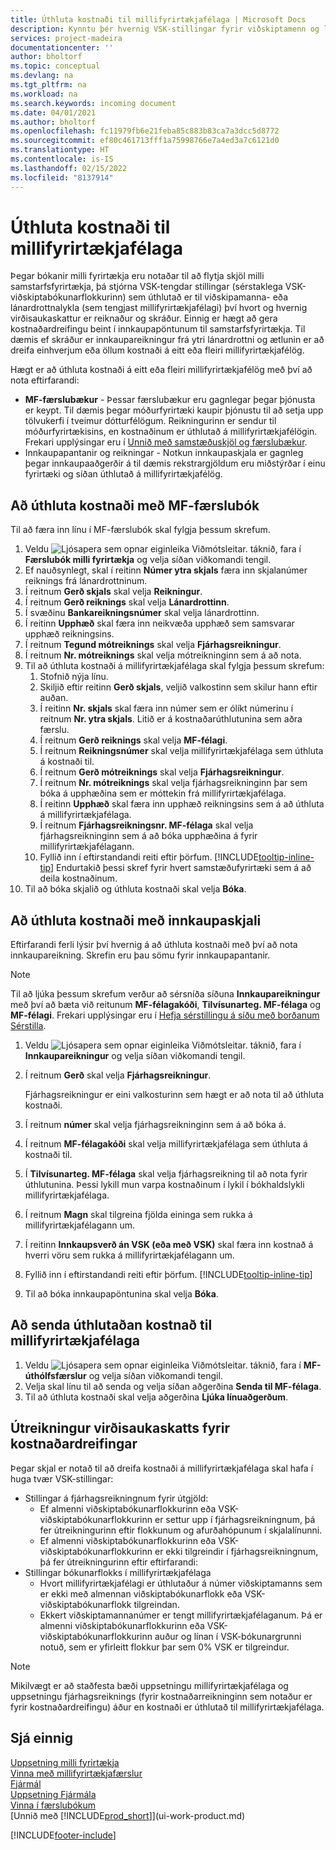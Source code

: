 ```yaml
---
title: Úthluta kostnaði til millifyrirtækjafélaga | Microsoft Docs
description: Kynntu þér hvernig VSK-stillingar fyrir viðskiptamenn og lánardrottna stjórna því hvort og hvernig virðisaukaskattur er reiknaður.
services: project-madeira
documentationcenter: ''
author: bholtorf
ms.topic: conceptual
ms.devlang: na
ms.tgt_pltfrm: na
ms.workload: na
ms.search.keywords: incoming document
ms.date: 04/01/2021
ms.author: bholtorf
ms.openlocfilehash: fc11979fb6e21feba85c883b83ca7a3dcc5d8772
ms.sourcegitcommit: ef80c461713fff1a75998766e7a4ed3a7c6121d0
ms.translationtype: HT
ms.contentlocale: is-IS
ms.lasthandoff: 02/15/2022
ms.locfileid: "8137914"
---
```

# <a name="allocate-costs-to-intercompany-partners"></a>Úthluta kostnaði til millifyrirtækjafélaga
Þegar bókanir milli fyrirtækja eru notaðar til að flytja skjöl milli samstarfsfyrirtækja, þá stjórna VSK-tengdar stillingar (sérstaklega VSK-viðskiptabókunarflokkurinn) sem úthlutað er til viðskipamanna- eða lánardrottnalykla (sem tengjast millifyrirtækjafélagi) því hvort og hvernig virðisaukaskattur er reiknaður og skráður. Einnig er hægt að gera kostnaðardreifingu beint í innkaupapöntunum til samstarfsfyrirtækja. Til dæmis ef skráður er innkaupareikningur frá ytri lánardrottni og ætlunin er að dreifa einhverjum eða öllum kostnaði á eitt eða fleiri millifyrirtækjafélög.

Hægt er að úthluta kostnaði á eitt eða fleiri millifyrirtækjafélög með því að nota eftirfarandi:

* **MF-færslubækur** - Þessar færslubækur eru gagnlegar þegar þjónusta er keypt. Til dæmis þegar móðurfyrirtæki kaupir þjónustu til að setja upp tölvukerfi í tveimur dótturfélögum. Reikningurinn er sendur til móðurfyrirtækisins, en kostnaðinum er úthlutað á millifyrirtækjafélögin. Frekari upplýsingar eru í [Unnið með samstæðuskjöl og færslubækur](intercompany-how-work-documents-journals.md).
* Innkaupapantanir og reikningar - Notkun innkaupaskjala er gagnleg þegar innkaupaaðgerðir á til dæmis rekstrargjöldum eru miðstýrðar í einu fyrirtæki og síðan úthlutað á millifyrirtækjafélög.

## <a name="to-allocate-costs-using-an-intercompany-general-journal"></a>Að úthluta kostnaði með MF-færslubók
Til að færa inn línu í MF-færslubók skal fylgja þessum skrefum. 

1. Veldu ![Ljósapera sem opnar eiginleika Viðmótsleitar.](media/ui-search/search_small.png "Segðu mér hvað þú vilt gera") táknið, fara í **Færslubók milli fyrirtækja** og velja síðan viðkomandi tengil.
2. Ef nauðsynlegt, skal í reitinn **Númer ytra skjals** færa inn skjalanúmer reiknings frá lánardrottninum.
3. Í reitnum **Gerð skjals** skal velja **Reikningur**.
4. Í reitnum **Gerð reiknings** skal velja **Lánardrottinn**.
5. Í svæðinu **Bankareikningsnúmer** skal velja lánardrottinn.
6. Í reitinn **Upphæð** skal færa inn neikvæða upphæð sem samsvarar upphæð reikningsins.
7. Í reitnum **Tegund mótreiknings** skal velja **Fjárhagsreikningur**.
8. Í reitnum **Nr. mótreiknings** skal velja mótreikninginn sem á að nota.
9. Til að úthluta kostnaði á millifyrirtækjafélaga skal fylgja þessum skrefum:
   1. Stofnið nýja línu.
   2. Skiljið eftir reitinn **Gerð skjals**, veljið valkostinn sem skilur hann eftir auðan.
   3. Í reitinn **Nr. skjals** skal færa inn númer sem er ólíkt númerinu í reitnum **Nr. ytra skjals**. Litið er á kostnaðarúthlutunina sem aðra færslu.
   4. Í reitnum **Gerð reiknings** skal velja **MF-félagi**.
   5. Í reitnum **Reikningsnúmer** skal velja millifyrirtækjafélaga sem úthluta á kostnaði til.
   6. Í reitnum **Gerð mótreiknings** skal velja **Fjárhagsreikningur**.
   7. Í reitnum **Nr. mótreiknings** skal velja fjárhagsreikninginn þar sem bóka á upphæðina sem er móttekin frá millifyrirtækjafélaga.
   1. Í reitinn **Upphæð** skal færa inn upphæð reikningsins sem á að úthluta á millifyrirtækjafélaga.
   1. Í reitnum **Fjárhagsreikningsnr. MF-félaga** skal velja fjárhagsreikninginn sem á að bóka upphæðina á fyrir millifyrirtækjafélagann. 
   1. Fyllið inn í eftirstandandi reiti eftir þörfum. [!INCLUDE[tooltip-inline-tip](includes/tooltip-inline-tip_md.md)] Endurtakið þessi skref fyrir hvert samstæðufyrirtæki sem á að deila kostnaðinum.
1. Til að bóka skjalið og úthluta kostnaði skal velja **Bóka**.  

## <a name="to-allocate-costs-using-a-purchase-document"></a>Að úthluta kostnaði með innkaupaskjali
Eftirfarandi ferli lýsir því hvernig á að úthluta kostnaði með því að nota innkaupareikning. Skrefin eru þau sömu fyrir innkaupapantanir.

> [!NOTE]
> Til að ljúka þessum skrefum verður að sérsníða síðuna **Innkaupareikningur** með því að bæta við reitunum **MF-félagakóði**, **Tilvísunarteg. MF-félaga** og **MF-félagi**. Frekari upplýsingar eru í [Hefja sérstillingu á síðu með borðanum Sérstilla](ui-personalization-user.md#to-start-personalizing-a-page-through-the-personalizing-banner).

1. Veldu ![Ljósapera sem opnar eiginleika Viðmótsleitar.](media/ui-search/search_small.png "Segðu mér hvað þú vilt gera") táknið, fara í **Innkaupareikningur** og velja síðan viðkomandi tengil.
2. Í reitnum **Gerð** skal velja **Fjárhagsreikningur**.
   
   Fjárhagsreikningur er eini valkosturinn sem hægt er að nota til að úthluta kostnaði.  
1. Í reitnum **númer** skal velja fjárhagsreikninginn sem á að bóka á.
1. Í reitnum **MF-félagakóði** skal velja millifyrirtækjafélaga sem úthluta á kostnaði til.
1. Í **Tilvísunarteg. MF-félaga** skal velja fjárhagsreikning til að nota fyrir úthlutunina. Þessi lykill mun varpa kostnaðinum í lykil í bókhaldslykli millifyrirtækjafélaga.
1. Í reitnum **Magn** skal tilgreina fjölda eininga sem rukka á millifyrirtækjafélagann um.
1. Í reitinn **Innkaupsverð án VSK (eða með VSK)** skal færa inn kostnað á hverri vöru sem rukka á millifyrirtækjafélagann um.
1. Fyllið inn í eftirstandandi reiti eftir þörfum. [!INCLUDE[tooltip-inline-tip](includes/tooltip-inline-tip_md.md)] 
1. Til að bóka innkaupapöntunina skal velja **Bóka**.

## <a name="to-send-the-allocated-costs-to-intercompany-partners"></a>Að senda úthlutaðan kostnað til millifyrirtækjafélaga
1. Veldu ![Ljósapera sem opnar eiginleika Viðmótsleitar.](media/ui-search/search_small.png "Segðu mér hvað þú vilt gera") táknið, fara í **MF-úthólfsfærslur** og velja síðan viðkomandi tengil.
2. Velja skal línu til að senda og velja síðan aðgerðina **Senda til MF-félaga**. 
3. Til að úthluta kostnaði skal velja aðgerðina **Ljúka línuaðgerðum**.

## <a name="calculating-vat-for-cost-distributions"></a>Útreikningur virðisaukaskatts fyrir kostnaðardreifingar
Þegar skjal er notað til að dreifa kostnaði á millifyrirtækjafélaga skal hafa í huga tvær VSK-stillingar: 
* Stillingar á fjárhagsreikningnum fyrir útgjöld:
   * Ef almenni viðskiptabókunarflokkurinn eða VSK-viðskiptabókunarflokkurinn er settur upp í fjárhagsreikningnum, þá fer útreikningurinn eftir flokkunum og afurðahópunum í skjalalínunni.
   * Ef almenni viðskiptabókunarflokkurinn eða VSK-viðskiptabókunarflokkurinn er ekki tilgreindir í fjárhagsreikningnum, þá fer útreikningurinn eftir eftirfarandi:
* Stillingar bókunarflokks í millifyrirtækjafélaga
   * Hvort millifyrirtækjafélagi er úthlutaður á númer viðskiptamanns sem er ekki með almennan viðskiptabókunarflokk eða VSK-viðskiptabókunarflokk tilgreindan.
   * Ekkert viðskiptamannanúmer er tengt millifyrirtækjafélaganum. Þá er almenni viðskiptabókunarflokkurinn eða VSK-viðskiptabókunarflokkurinn auður og línan í VSK-bókunargrunni notuð, sem er yfirleitt flokkur þar sem 0% VSK er tilgreindur.

> [!NOTE]
> Mikilvægt er að staðfesta bæði uppsetningu millifyrirtækjafélaga og uppsetningu fjárhagsreiknings (fyrir kostnaðarreikninginn sem notaður er fyrir kostnaðardreifingu) áður en kostnaði er úthlutað til millifyrirtækjafélaga.

## <a name="see-also"></a>Sjá einnig
[Uppsetning milli fyrirtækja](intercompany-how-setup.md)  
[Vinna með millifyrirtækjafærslur](intercompany-manage.md)  
[Fjármál](finance.md)  
[Uppsetning Fjármála](finance-setup-finance.md)  
[Vinna í færslubókum](ui-work-general-journals.md)  
[Unnið með [!INCLUDE[prod_short](includes/prod_short.md)]](ui-work-product.md)

[!INCLUDE[footer-include](includes/footer-banner.md)]
